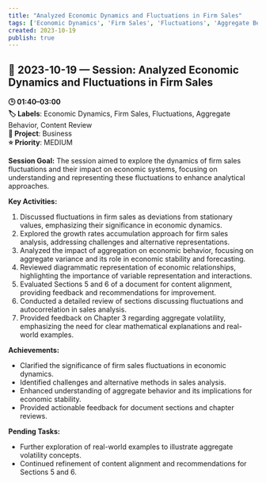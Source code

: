 ```yaml
---
title: "Analyzed Economic Dynamics and Fluctuations in Firm Sales"
tags: ['Economic Dynamics', 'Firm Sales', 'Fluctuations', 'Aggregate Behavior', 'Content Review']
created: 2023-10-19
publish: true
---
```


## 📅 2023-10-19 — Session: Analyzed Economic Dynamics and Fluctuations in Firm Sales

**🕒 01:40–03:00**  
**🏷️ Labels**: Economic Dynamics, Firm Sales, Fluctuations, Aggregate Behavior, Content Review  
**📂 Project**: Business  
**⭐ Priority**: MEDIUM  


**Session Goal:**
The session aimed to explore the dynamics of firm sales fluctuations and their impact on economic systems, focusing on understanding and representing these fluctuations to enhance analytical approaches.

**Key Activities:**
1. Discussed fluctuations in firm sales as deviations from stationary values, emphasizing their significance in economic dynamics.
2. Explored the growth rates accumulation approach for firm sales analysis, addressing challenges and alternative representations.
3. Analyzed the impact of aggregation on economic behavior, focusing on aggregate variance and its role in economic stability and forecasting.
4. Reviewed diagrammatic representation of economic relationships, highlighting the importance of variable representation and interactions.
5. Evaluated Sections 5 and 6 of a document for content alignment, providing feedback and recommendations for improvement.
6. Conducted a detailed review of sections discussing fluctuations and autocorrelation in sales analysis.
7. Provided feedback on Chapter 3 regarding aggregate volatility, emphasizing the need for clear mathematical explanations and real-world examples.

**Achievements:**
- Clarified the significance of firm sales fluctuations in economic dynamics.
- Identified challenges and alternative methods in sales analysis.
- Enhanced understanding of aggregate behavior and its implications for economic stability.
- Provided actionable feedback for document sections and chapter reviews.

**Pending Tasks:**
- Further exploration of real-world examples to illustrate aggregate volatility concepts.
- Continued refinement of content alignment and recommendations for Sections 5 and 6.
